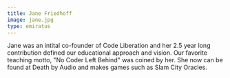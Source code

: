 ```yaml
---
title: Jane Friedhoff
image: jane.jpg
type: emiratus
---
```


Jane was an intital co-founder of Code Liberation and her 2.5 year long contribution defined our educational approach and vision. Our favorite teaching motto, "No Coder Left Behind" was coined by her. She now can be found at Death by Audio and makes games such as Slam City Oracles. 

